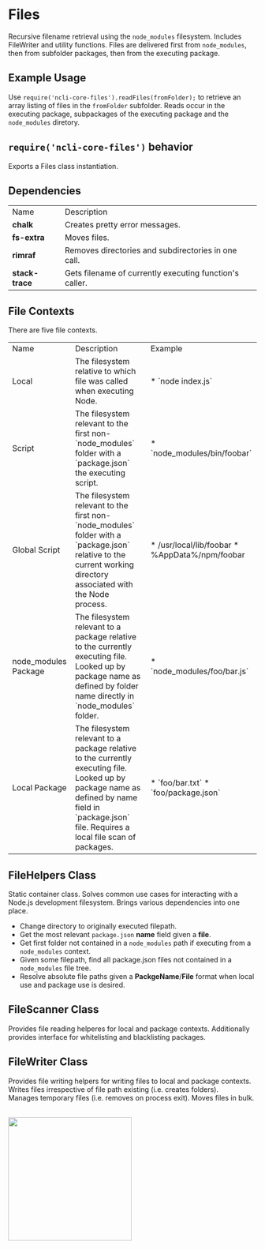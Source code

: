 # Files

Recursive filename retrieval using the `node_modules` filesystem.  Includes FileWriter and utility functions.  Files are delivered first from `node_modules`, then from subfolder packages, then from the executing package.

## Example Usage

Use `require('ncli-core-files').readFiles(fromFolder);` to retrieve an array listing of files in the `fromFolder` subfolder.  Reads occur in the executing package, subpackages of the executing package and the `node_modules` diretory.

## `require('ncli-core-files')` behavior
Exports a Files class instantiation.

## Dependencies
<table>
    <tr>
        <td>Name</td>
        <td>Description</td>
    </tr>
    <tr>
        <td><strong>chalk</strong></td>
        <td>Creates pretty error messages.</td>
    </tr>
    <tr>
        <td><strong>fs-extra</strong></td>
        <td>Moves files.</td>
    </tr>
    <tr>
        <td><strong>rimraf</strong></td>
        <td>Removes directories and subdirectories in one call.</td>
    </tr>
    <tr>
        <td><strong>stack-trace</strong></td>
        <td>Gets filename of currently executing function's caller.</td>
    </tr>
</table>

## File Contexts

There are five file contexts.

<table>
    <tr>
        <td>Name</td>
        <td>Description</td>
        <td>Example</td>
    </tr>
    <tr>
        <td>Local</td>
        <td>The filesystem relative to which file was called when executing 
            Node.</td>
        <td>
        * `node index.js`
        </td>
    </tr>
    <tr>
        <td>Script</td>
        <td>The filesystem relevant to the first non-`node_modules` folder with
            a `package.json` the executing script.</td>
        <td>
        * `node_modules/bin/foobar`
        </td>
    </tr>
    <tr>
        <td>Global Script</td>
        <td>The filesystem relevant to the first non-`node_modules` folder with
            a `package.json` relative to the current working directory 
            associated with the Node process.</td>
        <td>
        * /usr/local/lib/foobar
        * %AppData%/npm/foobar
        </td>
    </tr>
    <tr>
        <td>node_modules Package</td>
        <td>The filesystem relevant to a package relative to the currently
            executing file.  Looked up by package name as defined by folder
            name directly in `node_modules` folder.</td>
        <td>
        * `node_modules/foo/bar.js`
        </td>
    </tr>
    <tr>
        <td>Local Package</td>
        <td>The filesystem relevant to a package relative to the currently
            executing file.  Looked up by package name as defined by name field
            in `package.json` file.  Requires a local file scan of 
            packages.</td>
        <td>
        * `foo/bar.txt`
        * `foo/package.json`
        </td>
    </tr>
</table>

## FileHelpers Class

Static container class.  Solves common use cases for interacting with a Node.js
development filesystem.  Brings various dependencies into one place.

* Change directory to originally executed filepath.
* Get the most relevant `package.json` __name__ field given a __file__.
* Get first folder not contained in a `node_modules` path if executing from a
 `node_modules` context.
* Given some filepath, find all package.json files not contained in a
  `node_modules` file tree.
* Resolve absolute file paths given a __PackgeName__/__File__ format when local
 use and package use is desired.
 
## FileScanner Class

Provides file reading helperes for local and package contexts.  Additionally 
provides interface for whitelisting and blacklisting packages.

## FileWriter Class

Provides file writing helpers for writing files to local and package contexts.  
Writes files irrespective of file path existing (i.e. creates folders).  
Manages temporary files (i.e. removes on process exit).  Moves files in bulk.

<br>
<img src="../../../media/logo.png" width="250"/>